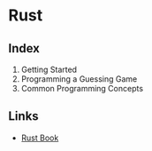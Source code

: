 # Rust

## Index
1. Getting Started
2. Programming a Guessing Game
3. Common Programming Concepts

## Links
- [Rust Book](https://doc.rust-lang.org/book/)
